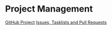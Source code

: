 # Project Management

[GitHub Project](github_project.md)
[Issues, Tasklists and Pull Requests](issues-tasklists-pull_requests.md)
